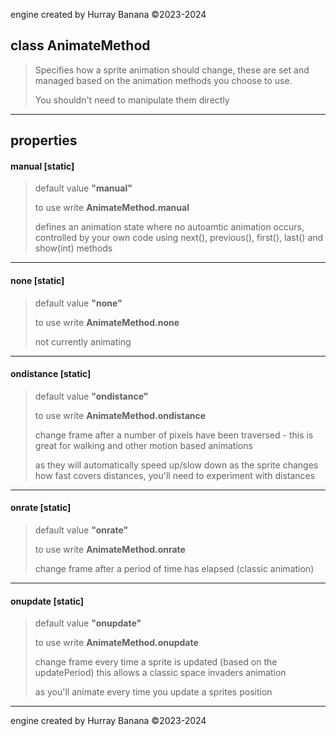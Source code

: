 engine created by Hurray Banana &copy;2023-2024
## class AnimateMethod
> 
> 
> Specifies how a sprite animation should change, these are set and managed based on the animation methods you choose to use.
> 
> You shouldn't need to manipulate them directly
> 
> 

---

## properties
####  manual [static]
> default value **"manual"**
> 
> to use write **AnimateMethod.manual**
> 
> defines an animation state where no autoamtic animation occurs, controlled by your own code using next(), previous(), first(), last() and show(int) methods
> 
> 

---

####  none [static]
> default value **"none"**
> 
> to use write **AnimateMethod.none**
> 
> not currently animating
> 
> 

---

####  ondistance [static]
> default value **"ondistance"**
> 
> to use write **AnimateMethod.ondistance**
> 
> change frame after a number of pixels have been traversed - this is great for walking and other motion based animations
> 
> as they will automatically speed up/slow down as the sprite changes how fast covers distances, you'll need to experiment with distances
> 
> 

---

####  onrate [static]
> default value **"onrate"**
> 
> to use write **AnimateMethod.onrate**
> 
> change frame after a period of time has elapsed (classic animation)
> 
> 

---

####  onupdate [static]
> default value **"onupdate"**
> 
> to use write **AnimateMethod.onupdate**
> 
> change frame every time a sprite is updated (based on the updatePeriod) this allows a classic space invaders animation
> 
> as you'll animate every time you update a sprites position
> 
> 

---

engine created by Hurray Banana &copy;2023-2024
